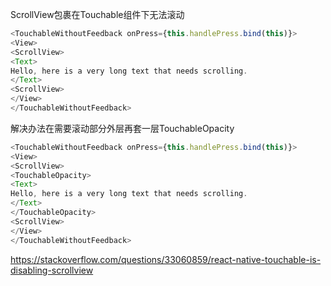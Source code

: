 ScrollView包裹在Touchable组件下无法滚动

```js
<TouchableWithoutFeedback onPress={this.handlePress.bind(this)}>
<View>
<ScrollView>
<Text>
Hello, here is a very long text that needs scrolling.
</Text>
<ScrollView>
</View>
</TouchableWithoutFeedback>
```

解决办法在需要滚动部分外层再套一层TouchableOpacity

```js
<TouchableWithoutFeedback onPress={this.handlePress.bind(this)}>
<View>
<ScrollView>
<TouchableOpacity>
<Text>
Hello, here is a very long text that needs scrolling.
</Text>
</TouchableOpacity>
<ScrollView>
</View>
</TouchableWithoutFeedback>
```

https://stackoverflow.com/questions/33060859/react-native-touchable-is-disabling-scrollview

